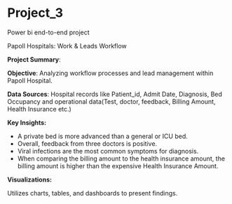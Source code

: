 # Project_3

Power bi end-to-end project

Papoll Hospitals: Work & Leads Workflow 

**Project Summary**:

**Objective**:
Analyzing workflow processes and lead management within Papoll Hospital.

**Data Sources**:
Hospital records like Patient_id, Admit Date, Diagnosis, Bed Occupancy and operational data(Test, doctor, feedback, Billing Amount, Health Insurance etc.)

**Key Insights:**

- A private bed is more advanced than a general or ICU bed. 
- Overall, feedback from three doctors is positive.
- Viral infections are the most common symptoms for diagnosis. 
- When comparing the billing amount to the health insurance amount, the billing amount is higher than the expensive Health Insurance Amount.


**Visualizations:**

Utilizes charts, tables, and dashboards to present findings.
